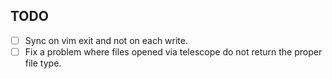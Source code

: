 ## TODO

- [ ] Sync on vim exit and not on each write.
- [ ] Fix a problem where files opened via telescope do not return the proper file type.
